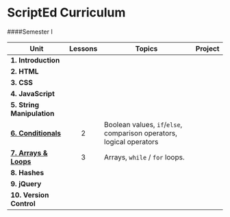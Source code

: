 ScriptEd Curriculum
===================
####Semester I

| Unit  | Lessons | Topics | Project | 
|-------|:-------:|------|--------------|
| **1. Introduction**|  |  |  | N/A |
| **2. HTML**|  |  |  |
| **3. CSS**|  |  |  | 
| **4. JavaScript** |  |  |  | 
| **5. String Manipulation** |   |  |  | 
| [**6. Conditionals**](units/7-conditional/) | 2  | Boolean values, `if`/`else`, comparison operators, logical operators | | 
| [**7. Arrays & Loops**](units/8-array-loop/) | 3  | Arrays, `while` / `for` loops. | | 
| **8. Hashes** |   |  |  | 
| **9. jQuery** |  |  |  |
| **10. Version Control** |   | | 
